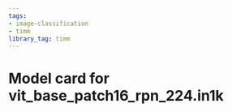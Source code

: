 ```yaml
---
tags:
- image-classification
- timm
library_tag: timm
---
```

# Model card for vit_base_patch16_rpn_224.in1k